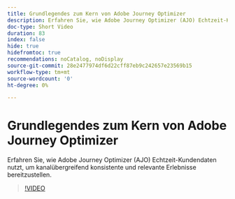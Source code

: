 ```yaml
---
title: Grundlegendes zum Kern von Adobe Journey Optimizer
description: Erfahren Sie, wie Adobe Journey Optimizer (AJO) Echtzeit-Kundendaten nutzt, um kanalübergreifend konsistente und relevante Erlebnisse bereitzustellen.
doc-type: Short Video
duration: 83
index: false
hide: true
hidefromtoc: true
recommendations: noCatalog, noDisplay
source-git-commit: 28e2477974df6d22cff87eb9c242657e23569b15
workflow-type: tm+mt
source-wordcount: '0'
ht-degree: 0%

---
```



# Grundlegendes zum Kern von Adobe Journey Optimizer

Erfahren Sie, wie Adobe Journey Optimizer (AJO) Echtzeit-Kundendaten nutzt, um kanalübergreifend konsistente und relevante Erlebnisse bereitzustellen.

<!-- 62_S522_3442522_82_understanding-the-core-of-adobe-journey-optimizer -->
>[!VIDEO](https://video.tv.adobe.com/v/3460495/?learn=on&enablevpops=true&captions=ger)
